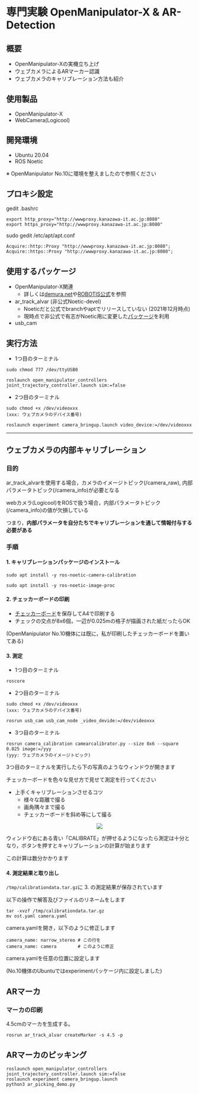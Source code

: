 # 専門実験 OpenManipulator-X & AR-Detection

## 概要
- OpenManipulator-Xの実機立ち上げ
- ウェブカメラによるARマーカー認識
- ウェブカメラのキャリブレーション方法も紹介

## 使用製品
- OpenManipulator-X
- WebCamera(Logicool)

## 開発環境
- Ubuntu 20.04
- ROS Noetic

※ OpenManipulator No.10に環境を整えましたので参照ください

## プロキシ設定
gedit .bashrc
```
export http_proxy="http://wwwproxy.kanazawa-it.ac.jp:8080"
export https_proxy="http://wwwproxy.kanazawa-it.ac.jp:8080"
```
sudo gedit /etc/apt/apt.conf
```
Acquire::http::Proxy "http://wwwproxy.kanazawa-it.ac.jp:8080";
Acquire::https::Proxy "http://wwwproxy.kanazawa-it.ac.jp:8080";
```

## 使用するパッケージ
- OpenManipulator-X関連
    - 詳しくは[demura.net](https://demura.net/education/lecture/21651.html)や[ROBOTIS公式](https://emanual.robotis.com/docs/en/platform/openmanipulator_x/overview/)を参照
- ar_track_alvar (非公式Noetic-devel)
    - Noeticだと公式でbranchやaptでリリースしていない (2021年12月時点)
    - 現時点で非公式で有志がNoetic用に変更した[パッケージ](https://github.com/machinekoder/ar_track_alvar/tree/noetic-devel)を利用
- usb_cam

## 実行方法
- 1つ目のターミナル
```
sudo chmod 777 /dev/ttyUSB0

roslaunch open_manipulator_controllers joint_trajectory_controller.launch sim:=false
```

- 2つ目のターミナル
```
sudo chmod +x /dev/videoxxx
(xxx: ウェブカメラのデバイス番号)

roslaunch experiment camera_bringup.launch video_device:=/dev/videoxxx
```


---
## ウェブカメラの内部キャリブレーション
### 目的
ar_track_alvarを使用する場合，カメラのイメージトピック(/camera_raw), 内部パラメータトピック(/camera_info)が必要となる

webカメラ(Logicool)をROSで扱う場合，内部パラメータトピック(/camera_info)の値が欠損している

つまり，**内部パラメータを自分たちでキャリブレーションを通して情報付与する必要がある**

### 手順
#### 1. キャリブレーションパッケージのインストール
```
sudo apt install -y ros-noetic-camera-calibration

sudo apt install -y ros-noetic-image-proc
```

#### 2. チェッカーボードの印刷
- [チェッカーボード](http://wiki.ros.org/camera_calibration/Tutorials/MonocularCalibration?action=AttachFile&do=get&target=check-108.pdf)を保存してA4で印刷する
- チェックの交点が8x6個，一辺が0.025mの格子が描画された紙だったらOK

(OpenManipulator No.10機体には既に，私が印刷したチェッカーボードを置いてある)

#### 3. 測定
- 1つ目のターミナル
```
roscore
```

- 2つ目のターミナル
```
sudo chmod +x /dev/videoxxx
(xxx: ウェブカメラのデバイス番号)

rosrun usb_cam usb_cam_node _video_devide:=/dev/videoxxx
```

- 3つ目のターミナル
```
rosrun camera_calibration camearcalibrator.py --size 8x6 --square 0.025 image:=/yyy
(yyy: ウェブカメラのイメージトピック)
```

3つ目のターミナルを実行したら下の写真のようなウィンドウが開きます

チェッカーボードを色々な見せ方で見せて測定を行ってください

  - 上手くキャリブレーションさせるコツ
    - 様々な距離で撮る
    - 画角隅々まで撮る
    - チェッカーボードを斜め等にして撮る

<div style="text-align: center;">
  <img src="https://qiita-user-contents.imgix.net/https%3A%2F%2Fqiita-image-store.s3.amazonaws.com%2F0%2F254442%2F660795cd-98fb-7113-8baf-5bc5cd7ef491.png?ixlib=rb-4.0.0&auto=format&gif-q=60&q=75&w=1400&fit=max&s=5a3e7e42ee775cb175ebcd2dcaba5530">
</div>

ウィンドウ右にある青い「CALIBRATE」が押せるようになったら測定は十分となり，ボタンを押すとキャリブレーションの計算が始まります

この計算は数分かかります

#### 4. 測定結果と取り出し
`/tmp/calibrationdata.tar.gz`に 3. の測定結果が保存されています

以下の操作で解答及びファイルのリネームをします

```
tar -xvzf /tmp/calibrationdata.tar.gz
mv ost.yaml camera.yaml
```

camera.yamlを開き，以下のように修正します
```yaml=
camera_name: narrow_stereo # この行を
camera_name: camera        # このように修正
```

camera.yamlを任意の位置に設定します

(No.10機体のUbuntuではexperimentパッケージ内に設定しました)

## ARマーカ
### マーカの印刷
4.5cmのマーカを生成する。
```
rosrun ar_track_alvar createMarker -s 4.5 -p
```

## ARマーカのピッキング
```
roslaunch open_manipulator_controllers joint_trajectory_controller.launch sim:=false
roslaunch experiment camera_bringup.launch
python3 ar_picking_demo.py
```
